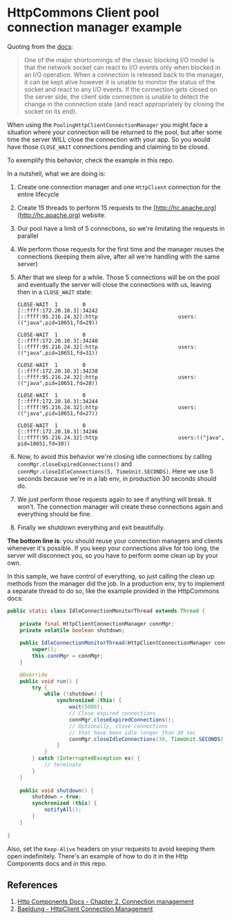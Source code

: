 # HttpCommons Client pool connection manager example

Quoting from the [docs](http://hc.apache.org/httpcomponents-client-4.5.x/tutorial/html/connmgmt.html):

> One of the major shortcomings of the classic blocking I/O model is that the network socket can react to I/O events only when blocked in an I/O operation. When a connection is released back to the manager, it can be kept alive however it is unable to monitor the status of the socket and react to any I/O events. If the connection gets closed on the server side, the client side connection is unable to detect the change in the connection state (and react appropriately by closing the socket on its end).

When using the `PoolingHttpClientConnectionManager` you might face a situation where your connection will be returned to the pool, but after some time the server WILL close the connection with your app. So you would have those `CLOSE_WAIT` connections pending and claiming to be closed.

To exemplify this behavior, check the example in this repo.

In a nutshell, what we are doing is:

1. Create one connection manager and one `HttpClient` connection for the entire lifecycle
2. Create 15 threads to perform 15 requests to the [http://hc.apache.org](http://hc.apache.org) website.
3. Our pool have a limit of 5 connections, so we're limitating the requests in parallel
4. We perform those requests for the first time and the manager reuses the connections (keeping them alive, after all we're handling with the same server)
5. After that we sleep for a while. Those 5 connections will be on the pool and eventually the server will close the connections with us, leaving then in a `CLOSE_WAIT` state:

    ```log
    CLOSE-WAIT  1        0                             [::ffff:172.20.10.3]:34242                                [::ffff:95.216.24.32]:http                          users:(("java",pid=10651,fd=29))

    CLOSE-WAIT  1        0                             [::ffff:172.20.10.3]:34240                                [::ffff:95.216.24.32]:http                          users:(("java",pid=10651,fd=31))

    CLOSE-WAIT  1        0                             [::ffff:172.20.10.3]:34238                                [::ffff:95.216.24.32]:http                          users:(("java",pid=10651,fd=28))

    CLOSE-WAIT  1        0                             [::ffff:172.20.10.3]:34244                                [::ffff:95.216.24.32]:http                          users:(("java",pid=10651,fd=27))

    CLOSE-WAIT  1        0                             [::ffff:172.20.10.3]:34246                                [::ffff:95.216.24.32]:http                          users:(("java",   pid=10651,fd=30))
    ```
6. Now, to avoid this behavior we're closing idle connections by calling `connMgr.closeExpiredConnections()` and `connMgr.closeIdleConnections(5, TimeUnit.SECONDS)`. Here we use 5 seconds because we're in a lab env, in production 30 seconds should do.
7. We just perform those requests again to see if anything will break. It won't. The connection manager will create these connections again and everything should be fine.
8. Finally we shutdown everything and exit beautifully.

**The bottom line is**: you should reuse your connection managers and clients whenever it's possible. If you keep your connections alive for too long, the server will disconnect you, so you have to perform some clean up by your own.

In this sample, we have control of everything, so just calling the clean up methods from the manager did the job. In a production env, try to implement a separate thread to do so, like the example provided in the HttpCommons docs:

```java
public static class IdleConnectionMonitorThread extends Thread {
    
    private final HttpClientConnectionManager connMgr;
    private volatile boolean shutdown;
    
    public IdleConnectionMonitorThread(HttpClientConnectionManager connMgr) {
        super();
        this.connMgr = connMgr;
    }

    @Override
    public void run() {
        try {
            while (!shutdown) {
                synchronized (this) {
                    wait(5000);
                    // Close expired connections
                    connMgr.closeExpiredConnections();
                    // Optionally, close connections
                    // that have been idle longer than 30 sec
                    connMgr.closeIdleConnections(30, TimeUnit.SECONDS);
                }
            }
        } catch (InterruptedException ex) {
            // terminate
        }
    }
    
    public void shutdown() {
        shutdown = true;
        synchronized (this) {
            notifyAll();
        }
    }
    
}
```

Also, set the `Keep-Alive` headers on your requests to avoid keeping them open indefinitely. There's an example of how to do it in the Http Components docs and in this repo.

## References

1. [Http Components Docs - Chapter 2. Connection management](http://hc.apache.org/httpcomponents-client-4.5.x/tutorial/html/connmgmt.html)
2. [Baeldung - HttpClient Connection Management](http://www.baeldung.com/httpclient-connection-management)